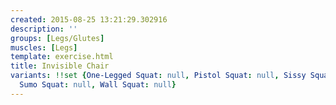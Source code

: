 ```yaml
---
created: 2015-08-25 13:21:29.302916
description: ''
groups: [Legs/Glutes]
muscles: [Legs]
template: exercise.html
title: Invisible Chair
variants: !!set {One-Legged Squat: null, Pistol Squat: null, Sissy Squat: null, Squat: null,
  Sumo Squat: null, Wall Squat: null}
---
```

